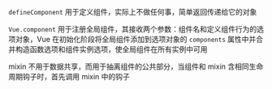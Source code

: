 `defineComponent` 用于定义组件，实际上不做任何事，简单返回传递给它的对象

`Vue.component` 用于注册全局组件，其接收两个参数：组件名和定义组件行为的选项对象，Vue 在初始化阶段将全局组件添加到选项对象的 `components` 属性中并合并构造函数选项和组件实例选项，使全局组件在所有实例中可用

mixin 不用于数据共享，而用于抽离组件的公共部分，当组件和 mixin 含相同生命周期钩子时，首先调用 mixin 中的钩子
